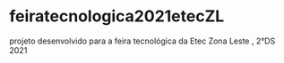 # feiratecnologica2021etecZL
projeto desenvolvido para a feira tecnológica da Etec Zona Leste , 2°DS 2021

